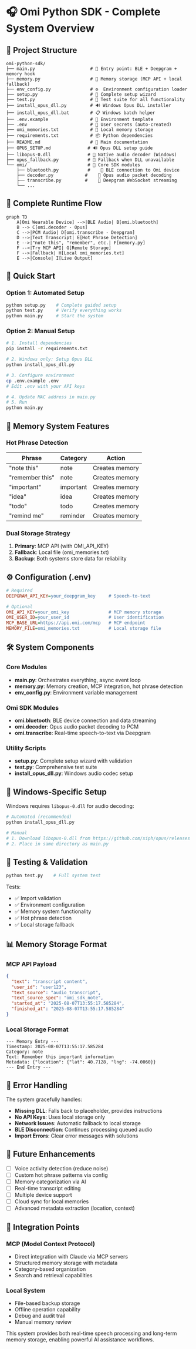 # 🎧 Omi Python SDK - Complete System Overview

## 📁 Project Structure

```text
omi-python-sdk/
├── main.py                     # 🎯 Entry point: BLE + Deepgram + memory hook
├── memory.py                   # 🧠 Memory storage (MCP API + local fallback)
├── env_config.py               # ⚙️  Environment configuration loader
├── setup.py                    # 🚀 Complete setup wizard
├── test.py                     # 🧪 Test suite for all functionality
├── install_opus_dll.py         # 🔊 Windows Opus DLL installer
├── install_opus_dll.bat        # 📋 Windows batch helper
├── .env.example                # 📝 Environment template
├── .env                        # 🔐 User secrets (auto-created)
├── omi_memories.txt            # 💾 Local memory storage
├── requirements.txt            # 📦 Python dependencies
├── README.md                   # 📖 Main documentation
├── OPUS_SETUP.md              # 🔊 Opus DLL setup guide
├── libopus-0.dll              # 🎵 Native audio decoder (Windows)
├── opus_fallback.py           # 🔄 Fallback when DLL unavailable
└── omi/                       # 📂 Core SDK modules
    ├── bluetooth.py           #    🔵 BLE connection to Omi device
    ├── decoder.py            #    🎵 Opus audio packet decoding
    ├── transcribe.py         #    🎤 Deepgram WebSocket streaming
    └── ...
```

## 🔁 Complete Runtime Flow

```mermaid
graph TD
    A[Omi Wearable Device] -->|BLE Audio| B[omi.bluetooth]
    B --> C[omi.decoder - Opus]
    C -->|PCM Audio| D[omi.transcribe - Deepgram]
    D -->|Text Transcript| E[Hot Phrase Detection]
    E -->|"note this", "remember", etc.| F[memory.py]
    F -->|Try MCP API| G[Remote Storage]
    F -->|Fallback| H[Local omi_memories.txt]
    E -->|Console| I[Live Output]
```

## 🚀 Quick Start

### Option 1: Automated Setup
```bash
python setup.py    # Complete guided setup
python test.py     # Verify everything works
python main.py     # Start the system
```

### Option 2: Manual Setup
```bash
# 1. Install dependencies
pip install -r requirements.txt

# 2. Windows only: Setup Opus DLL
python install_opus_dll.py

# 3. Configure environment
cp .env.example .env
# Edit .env with your API keys

# 4. Update MAC address in main.py
# 5. Run
python main.py
```

## 🧠 Memory System Features

### Hot Phrase Detection
| Phrase | Category | Action |
|--------|----------|--------|
| "note this" | note | Creates memory |
| "remember this" | note | Creates memory |
| "important" | important | Creates memory |
| "idea" | idea | Creates memory |
| "todo" | todo | Creates memory |
| "remind me" | reminder | Creates memory |

### Dual Storage Strategy
1. **Primary**: MCP API (with OMI_API_KEY)
2. **Fallback**: Local file (omi_memories.txt)
3. **Backup**: Both systems store data for reliability

## ⚙️ Configuration (.env)

```ini
# Required
DEEPGRAM_API_KEY=your_deepgram_key     # Speech-to-text

# Optional  
OMI_API_KEY=your_omi_key               # MCP memory storage
OMI_USER_ID=your_user_id               # User identification
MCP_BASE_URL=https://api.omi.com/mcp   # MCP endpoint
MEMORY_FILE=omi_memories.txt           # Local storage file
```

## 🛠️ System Components

### Core Modules
- **main.py**: Orchestrates everything, async event loop
- **memory.py**: Memory creation, MCP integration, hot phrase detection
- **env_config.py**: Environment variable management

### Omi SDK Modules
- **omi.bluetooth**: BLE device connection and data streaming
- **omi.decoder**: Opus audio packet decoding to PCM
- **omi.transcribe**: Real-time speech-to-text via Deepgram

### Utility Scripts
- **setup.py**: Complete setup wizard with validation
- **test.py**: Comprehensive test suite
- **install_opus_dll.py**: Windows audio codec setup

## 🔧 Windows-Specific Setup

Windows requires `libopus-0.dll` for audio decoding:

```bash
# Automated (recommended)
python install_opus_dll.py

# Manual
# 1. Download libopus-0.dll from https://github.com/xiph/opus/releases
# 2. Place in same directory as main.py
```

## 🧪 Testing & Validation

```bash
python test.py    # Full system test
```

Tests:
- ✅ Import validation
- ✅ Environment configuration  
- ✅ Memory system functionality
- ✅ Hot phrase detection
- ✅ Local storage fallback

## 📊 Memory Storage Format

### MCP API Payload
```json
{
  "text": "transcript content",
  "user_id": "user123",
  "text_source": "audio_transcript",
  "text_source_spec": "omi_sdk_note",
  "started_at": "2025-08-07T13:55:17.585284",
  "finished_at": "2025-08-07T13:55:17.585284"
}
```

### Local Storage Format
```text
--- Memory Entry ---
Timestamp: 2025-08-07T13:55:17.585284
Category: note
Text: Remember this important information
Metadata: {"location": {"lat": 40.7128, "lng": -74.0060}}
--- End Entry ---
```

## 🚨 Error Handling

The system gracefully handles:
- **Missing DLL**: Falls back to placeholder, provides instructions
- **No API Keys**: Uses local storage only
- **Network Issues**: Automatic fallback to local storage
- **BLE Disconnection**: Continues processing queued audio
- **Import Errors**: Clear error messages with solutions

## 🔮 Future Enhancements

- [ ] Voice activity detection (reduce noise)
- [ ] Custom hot phrase patterns via config
- [ ] Memory categorization via AI
- [ ] Real-time transcript editing
- [ ] Multiple device support
- [ ] Cloud sync for local memories
- [ ] Advanced metadata extraction (location, context)

## 🤝 Integration Points

### MCP (Model Context Protocol)
- Direct integration with Claude via MCP servers
- Structured memory storage with metadata
- Category-based organization
- Search and retrieval capabilities

### Local System
- File-based backup storage
- Offline operation capability
- Debug and audit trail
- Manual memory review

This system provides both real-time speech processing and long-term memory storage, enabling powerful AI assistance workflows.
